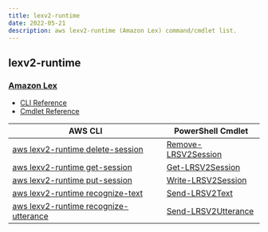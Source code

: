 ```yaml
---
title: lexv2-runtime
date: 2022-05-21
description: aws lexv2-runtime (Amazon Lex) command/cmdlet list.
---
```


## lexv2-runtime

### [Amazon Lex](https://aws.amazon.com/lex/)

* [CLI Reference](https://docs.aws.amazon.com/cli/latest/reference/lexv2-runtime/index.html)
* [Cmdlet Reference](https://docs.aws.amazon.com/powershell/latest/reference/items/LexRuntimeV2_cmdlets.html)

|AWS CLI|PowerShell Cmdlet|
|----|----|
|[aws lexv2-runtime delete-session](https://docs.aws.amazon.com/cli/latest/reference/lexv2-runtime/delete-session.html)|[Remove-LRSV2Session](https://docs.aws.amazon.com/powershell/latest/reference/items/Remove-LRSV2Session.html)|
|[aws lexv2-runtime get-session](https://docs.aws.amazon.com/cli/latest/reference/lexv2-runtime/get-session.html)|[Get-LRSV2Session](https://docs.aws.amazon.com/powershell/latest/reference/items/Get-LRSV2Session.html)|
|[aws lexv2-runtime put-session](https://docs.aws.amazon.com/cli/latest/reference/lexv2-runtime/put-session.html)|[Write-LRSV2Session](https://docs.aws.amazon.com/powershell/latest/reference/items/Write-LRSV2Session.html)|
|[aws lexv2-runtime recognize-text](https://docs.aws.amazon.com/cli/latest/reference/lexv2-runtime/recognize-text.html)|[Send-LRSV2Text](https://docs.aws.amazon.com/powershell/latest/reference/items/Send-LRSV2Text.html)|
|[aws lexv2-runtime recognize-utterance](https://docs.aws.amazon.com/cli/latest/reference/lexv2-runtime/recognize-utterance.html)|[Send-LRSV2Utterance](https://docs.aws.amazon.com/powershell/latest/reference/items/Send-LRSV2Utterance.html)|

